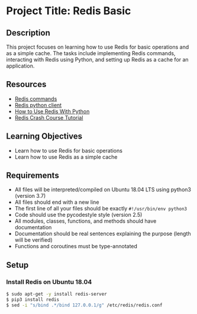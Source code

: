 # Project Title: Redis Basic

## Description

This project focuses on learning how to use Redis for basic operations and as a simple cache. The tasks include implementing Redis commands, interacting with Redis using Python, and setting up Redis as a cache for an application.

## Resources

- [Redis commands](#)
- [Redis python client](#)
- [How to Use Redis With Python](#)
- [Redis Crash Course Tutorial](#)

## Learning Objectives

- Learn how to use Redis for basic operations
- Learn how to use Redis as a simple cache

## Requirements

- All files will be interpreted/compiled on Ubuntu 18.04 LTS using python3 (version 3.7)
- All files should end with a new line
- The first line of all your files should be exactly `#!/usr/bin/env python3`
- Code should use the pycodestyle style (version 2.5)
- All modules, classes, functions, and methods should have documentation
- Documentation should be real sentences explaining the purpose (length will be verified)
- Functions and coroutines must be type-annotated

## Setup

### Install Redis on Ubuntu 18.04

```bash
$ sudo apt-get -y install redis-server
$ pip3 install redis
$ sed -i "s/bind .*/bind 127.0.0.1/g" /etc/redis/redis.conf
